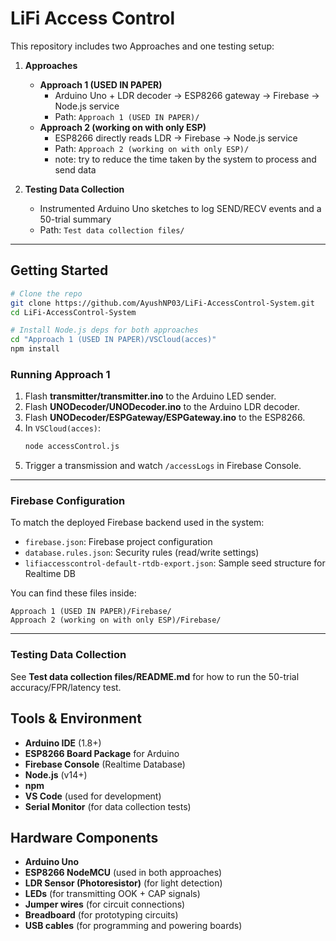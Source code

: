 # LiFi Access Control

This repository includes two Approaches and one testing setup:

1. **Approaches**
   - **Approach 1 (USED IN PAPER)**
     - Arduino Uno + LDR decoder → ESP8266 gateway → Firebase → Node.js service
     - Path: `Approach 1 (USED IN PAPER)/`
   - **Approach 2 (working on with only ESP)**
     - ESP8266 directly reads LDR → Firebase → Node.js service
     - Path: `Approach 2 (working on with only ESP)/`
     - note: try to reduce the time taken by the system to process and send data

2. **Testing Data Collection**
   - Instrumented Arduino Uno sketches to log SEND/RECV events and a 50-trial summary
   - Path: `Test data collection files/`

---

## Getting Started

```bash
# Clone the repo
git clone https://github.com/AyushNP03/LiFi-AccessControl-System.git
cd LiFi-AccessControl-System

# Install Node.js deps for both approaches
cd "Approach 1 (USED IN PAPER)/VSCloud(acces)"
npm install
```

### Running Approach 1

1. Flash **transmitter/transmitter.ino** to the Arduino LED sender.
2. Flash **UNODecoder/UNODecoder.ino** to the Arduino LDR decoder.
3. Flash **UNODecoder/ESPGateway/ESPGateway.ino** to the ESP8266.
4. In `VSCloud(acces)`:
   ```bash
   node accessControl.js
   ```
5. Trigger a transmission and watch `/accessLogs` in Firebase Console.

---

### Firebase Configuration

To match the deployed Firebase backend used in the system:

- `firebase.json`: Firebase project configuration
- `database.rules.json`: Security rules (read/write settings)
- `lifiaccesscontrol-default-rtdb-export.json`: Sample seed structure for Realtime DB

You can find these files inside:
```
Approach 1 (USED IN PAPER)/Firebase/
Approach 2 (working on with only ESP)/Firebase/
```

---

### Testing Data Collection

See **Test data collection files/README.md** for how to run the 50-trial accuracy/FPR/latency test.

## Tools & Environment

- **Arduino IDE** (1.8+)
- **ESP8266 Board Package** for Arduino
- **Firebase Console** (Realtime Database)
- **Node.js** (v14+)
- **npm**
- **VS Code** (used for development)
- **Serial Monitor** (for data collection tests)

## Hardware Components

- **Arduino Uno** 
- **ESP8266 NodeMCU** (used in both approaches)
- **LDR Sensor (Photoresistor)** (for light detection)
- **LEDs** (for transmitting OOK + CAP signals)
- **Jumper wires** (for circuit connections)
- **Breadboard** (for prototyping circuits)
- **USB cables** (for programming and powering boards)
